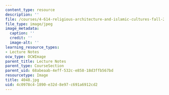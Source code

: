 ```yaml
---
content_type: resource
description: ''
file: /courses/4-614-religious-architecture-and-islamic-cultures-fall-2002/4c0978c41890e32d8e97c691a6912cd2_4048.jpg
file_type: image/jpeg
image_metadata:
  caption: ''
  credit: ''
  image-alt: ''
learning_resource_types:
- Lecture Notes
ocw_type: OCWImage
parent_title: Lecture Notes
parent_type: CourseSection
parent_uid: 68abeaab-4eff-532c-e858-18d3ffb567bd
resourcetype: Image
title: 4048.jpg
uid: 4c0978c4-1890-e32d-8e97-c691a6912cd2
---
```

